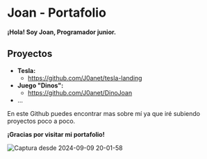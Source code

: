 # **Joan** - Portafolio

**¡Hola! Soy Joan, Programador junior.**



## Proyectos
* **Tesla:** 
    * https://github.com/J0anet/tesla-landing
* **Juego "Dinos":**
    * https://github.com/J0anet/DinoJoan
* ...

En este Github puedes encontrar mas sobre mí ya que iré subiendo proyectos poco a poco.

**¡Gracias por visitar mi portafolio!**


![Captura desde 2024-09-09 20-01-58](https://github.com/user-attachments/assets/551b6390-b96e-4487-b89f-24cdef018fd6)
